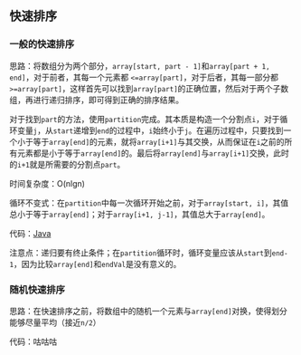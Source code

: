 ## 快速排序  

### 一般的快速排序  

思路：将数组分为两个部分，`array[start, part - 1]`和`array[part + 1, end]`，对于前者，其每一个元素都 `<=array[part]`，对于后者，其每一部分都`>=array[part]`，这样首先可以找到`array[part]`的正确位置，然后对于两个子数组，再进行递归排序，即可得到正确的排序结果。  

对于找到`part`的方法，使用`partition`完成。其本质是构造一个分割点`i`，对于循环变量`j`，从`start`递增到`end`的过程中，`i`始终小于`j`。在遍历过程中，只要找到一个小于等于`array[end]`的元素，就将`array[i+1]`与其交换，从而保证在`i`之前的所有元素都是小于等于`array[end]`的。最后将`array[end]`与`array[i+1]`交换，此时的`i+1`就是所需要的分割点`part`。  

时间复杂度：O(nlgn)  

循环不变式：在`partition`中每一次循环开始之前，对于`array[start, i]`，其值总小于等于`array[end]`；对于`array[i+1, j-1]`，其值总大于`array[end]`。  

代码：[Java](./QuickSort.java)  

注意点：递归要有终止条件；在`partition`循环时，循环变量应该从`start`到`end-1`，因为比较`array[end]`和`endVal`是没有意义的。  

### 随机快速排序  

思路：在快速排序之前，将数组中的随机一个元素与`array[end]`对换，使得划分能够尽量平均（接近`n/2`）  

代码：咕咕咕   